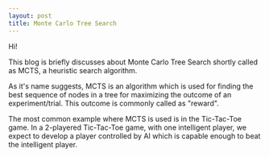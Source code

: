 ```yaml
---
layout: post
title: Monte Carlo Tree Search
---
```


Hi!

This blog is briefly discusses about Monte Carlo Tree Search shortly called as MCTS, a heuristic search algorithm.

As it's name suggests, MCTS is an algorithm which is used for finding the best sequence of nodes in a tree for maximizing the outcome of an experiment/trial. This outcome is commonly called as "reward". 

The most common example where MCTS is used is in the Tic-Tac-Toe game. In a 2-playered Tic-Tac-Toe game, with one intelligent player, we expect to develop a player controlled by AI which is capable enough to beat the intelligent player. 

